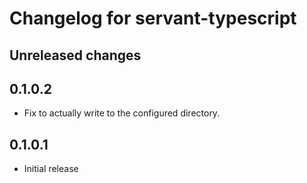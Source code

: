 # Changelog for servant-typescript

## Unreleased changes

## 0.1.0.2

* Fix to actually write to the configured directory.

## 0.1.0.1

* Initial release
